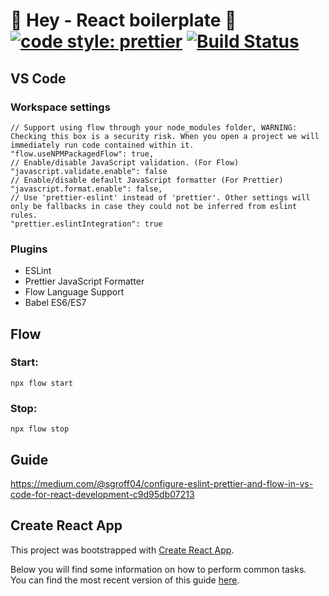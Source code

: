 # 🎉 Hey - React boilerplate 🎉 [![code style: prettier](https://img.shields.io/badge/code_style-prettier-ff69b4.svg?style=flat-square)](https://github.com/prettier/prettier) [![Build Status](https://travis-ci.org/Bamblehorse/hey.svg?branch=master)](https://travis-ci.org/Bamblehorse/hey)

## VS Code

### Workspace settings

```
// Support using flow through your node_modules folder, WARNING: Checking this box is a security risk. When you open a project we will immediately run code contained within it.
"flow.useNPMPackagedFlow": true,
// Enable/disable JavaScript validation. (For Flow)
"javascript.validate.enable": false
// Enable/disable default JavaScript formatter (For Prettier)
"javascript.format.enable": false,
// Use 'prettier-eslint' instead of 'prettier'. Other settings will only be fallbacks in case they could not be inferred from eslint rules.
"prettier.eslintIntegration": true
```

### Plugins

- ESLint
- Prettier JavaScript Formatter
- Flow Language Support
- Babel ES6/ES7

## Flow

### Start:

`npx flow start`

### Stop:

`npx flow stop`

## Guide

https://medium.com/@sgroff04/configure-eslint-prettier-and-flow-in-vs-code-for-react-development-c9d95db07213

## Create React App

This project was bootstrapped with [Create React App](https://github.com/facebookincubator/create-react-app).

Below you will find some information on how to perform common tasks.<br>
You can find the most recent version of this guide [here](https://github.com/facebookincubator/create-react-app/blob/master/packages/react-scripts/template/README.md).
